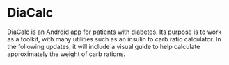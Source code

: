 # DiaCalc

DiaCalc is an Android app for patients with diabetes. Its purpose is to work as a toolkit, with many utilities such as an insulin to carb ratio calculator. In the following updates, it will include a visual guide to help calculate approximately the weight of carb rations.

